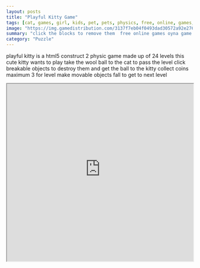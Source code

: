```yaml
---
layout: posts
title: "Playful Kitty Game"
tags: [cat, games, girl, kids, pet, pets, physics, free, online, games, oyna, game, free, games, play, play, games]
image: "https://img.gamedistribution.com/3137f7eb04f0493dad30572a92e2763b.jpg"
summary: "click the blocks to remove them  free online games oyna game free games play play games"
category: "Puzzle"
---
```


playful kitty is a html5 construct 2 physic game made up of 24 levels this cute kitty wants to play take the wool ball to the cat to pass the level click breakable objects to destroy them and get the ball to the kitty collect coins maximum 3 for level make movable objects fall to get to next level

<iframe width="100%" height="480px;" src="https://html5.gamedistribution.com/3137f7eb04f0493dad30572a92e2763b/"></iframe>